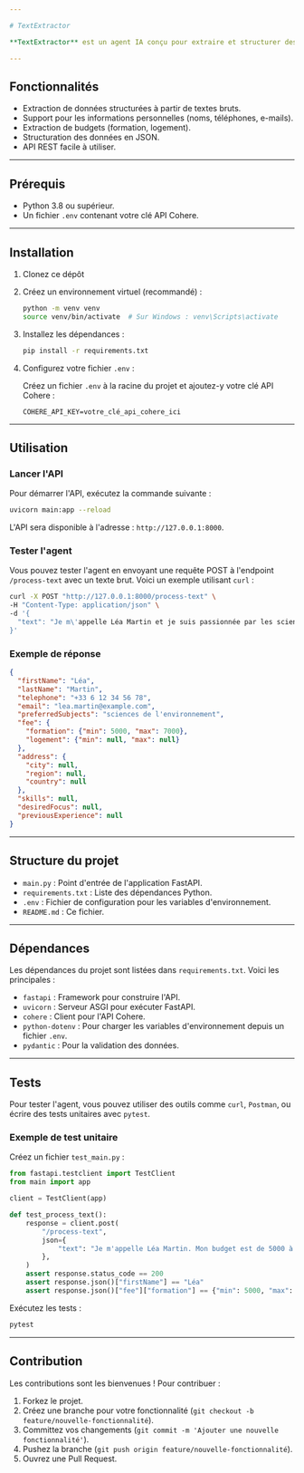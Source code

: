 ```yaml
---

# TextExtractor

**TextExtractor** est un agent IA conçu pour extraire et structurer des informations à partir de textes bruts. Il est particulièrement utile pour l'extraction de données telles que les noms, les numéros de téléphone, les adresses e-mail, les budgets, et bien plus encore. Cet agent utilise l'API Cohere pour le traitement du langage naturel (NLP) et FastAPI pour exposer les fonctionnalités via une API REST.

---
```


## Fonctionnalités

- Extraction de données structurées à partir de textes bruts.
- Support pour les informations personnelles (noms, téléphones, e-mails).
- Extraction de budgets (formation, logement).
- Structuration des données en JSON.
- API REST facile à utiliser.

---

## Prérequis

- Python 3.8 ou supérieur.
- Un fichier `.env` contenant votre clé API Cohere.

---

## Installation

1. Clonez ce dépôt

2. Créez un environnement virtuel (recommandé) :

   ```bash
   python -m venv venv
   source venv/bin/activate  # Sur Windows : venv\Scripts\activate
   ```

3. Installez les dépendances :

   ```bash
   pip install -r requirements.txt
   ```

4. Configurez votre fichier `.env` :

   Créez un fichier `.env` à la racine du projet et ajoutez-y votre clé API Cohere :

   ```plaintext
   COHERE_API_KEY=votre_clé_api_cohere_ici
   ```

---

## Utilisation

### Lancer l'API

Pour démarrer l'API, exécutez la commande suivante :

```bash
uvicorn main:app --reload
```

L'API sera disponible à l'adresse : `http://127.0.0.1:8000`.

### Tester l'agent

Vous pouvez tester l'agent en envoyant une requête POST à l'endpoint `/process-text` avec un texte brut. Voici un exemple utilisant `curl` :

```bash
curl -X POST "http://127.0.0.1:8000/process-text" \
-H "Content-Type: application/json" \
-d '{
  "text": "Je m\'appelle Léa Martin et je suis passionnée par les sciences de l\'environnement. Mon numéro de téléphone est +33 6 12 34 56 78, et mon e-mail est lea.martin@example.com. Mon budget pour une formation est de 5000 à 7000 €."
}'
```

### Exemple de réponse

```json
{
  "firstName": "Léa",
  "lastName": "Martin",
  "telephone": "+33 6 12 34 56 78",
  "email": "lea.martin@example.com",
  "preferredSubjects": "sciences de l'environnement",
  "fee": {
    "formation": {"min": 5000, "max": 7000},
    "logement": {"min": null, "max": null}
  },
  "address": {
    "city": null,
    "region": null,
    "country": null
  },
  "skills": null,
  "desiredFocus": null,
  "previousExperience": null
}
```

---

## Structure du projet

- `main.py` : Point d'entrée de l'application FastAPI.
- `requirements.txt` : Liste des dépendances Python.
- `.env` : Fichier de configuration pour les variables d'environnement.
- `README.md` : Ce fichier.

---

## Dépendances

Les dépendances du projet sont listées dans `requirements.txt`. Voici les principales :

- `fastapi` : Framework pour construire l'API.
- `uvicorn` : Serveur ASGI pour exécuter FastAPI.
- `cohere` : Client pour l'API Cohere.
- `python-dotenv` : Pour charger les variables d'environnement depuis un fichier `.env`.
- `pydantic` : Pour la validation des données.

---

## Tests

Pour tester l'agent, vous pouvez utiliser des outils comme `curl`, `Postman`, ou écrire des tests unitaires avec `pytest`.

### Exemple de test unitaire

Créez un fichier `test_main.py` :

```python
from fastapi.testclient import TestClient
from main import app

client = TestClient(app)

def test_process_text():
    response = client.post(
        "/process-text",
        json={
            "text": "Je m'appelle Léa Martin. Mon budget est de 5000 à 7000 €."
        },
    )
    assert response.status_code == 200
    assert response.json()["firstName"] == "Léa"
    assert response.json()["fee"]["formation"] == {"min": 5000, "max": 7000}
```

Exécutez les tests :

```bash
pytest
```

---

## Contribution

Les contributions sont les bienvenues ! Pour contribuer :

1. Forkez le projet.
2. Créez une branche pour votre fonctionnalité (`git checkout -b feature/nouvelle-fonctionnalité`).
3. Committez vos changements (`git commit -m 'Ajouter une nouvelle fonctionnalité'`).
4. Pushez la branche (`git push origin feature/nouvelle-fonctionnalité`).
5. Ouvrez une Pull Request.
